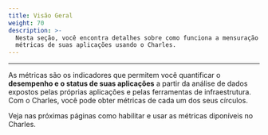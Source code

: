 ```yaml
---
title: Visão Geral
weight: 70
description: >-
  Nesta seção, você encontra detalhes sobre como funciona a mensuração de
  métricas de suas aplicações usando o Charles.
---
```


---

As métricas são os indicadores que permitem você quantificar o **desempenho e o status de suas aplicações** a partir da análise de dados expostos pelas próprias aplicações e pelas ferramentas de infraestrutura. Com o Charles, você pode obter métricas de cada um dos seus círculos. 

Veja nas próximas páginas como habilitar e usar as métricas diponíveis no Charles.
